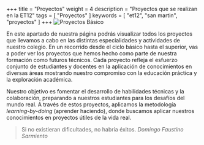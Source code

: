 +++
title = "Proyectos"
weight = 4
description = "Proyectos que se realizan en la ET12"
tags = [ "Proyectos" ]
keywords = [ "et12", "san martin", "proyectos" ]
+++
![Proyectos Básico](/imgs/proyectobasico.png?lightbox=false)

En este apartado de nuestra página podrás visualizar todos los proyectos que llevamos a cabo en las distintas especialidades y actividades de nuestro colegio. En un recorrido desde el ciclo básico hasta el superior, vas a poder ver los proyectos que hemos hecho como parte de nuestra formación como futuros técnicos. Cada proyecto refleja el esfuerzo conjunto de estudiantes y docentes en la aplicación de conocimientos en diversas áreas mostrando nuestro compromiso con la educación práctica y la exploración académica.


Nuestro objetivo es fomentar el desarrollo de habilidades técnicas y la colaboración, preparando a nuestros estudiantes para los desafíos del mundo real. A través de estos proyectos, aplicamos la metodología  *learning-by-doing* (aprender haciendo), donde buscamos aplicar nuestros conocimientos en proyectos útiles de la vida real.

> Si no existieran dificultades, no habría éxitos. 
> <cite>Domingo Faustino Sarmiento </cite>